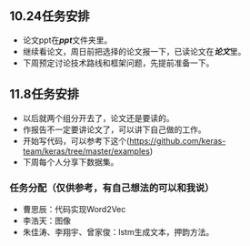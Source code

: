 ## 10.24任务安排
- 论文ppt在***ppt***文件夹里。  
- 继续看论文，周日前把选择的论文报一下，已读论文在***论文***里。  
- 下周预定讨论技术路线和框架问题，先提前准备一下。
## 11.8任务安排
- 以后就两个组分开去了，论文还是要读的。
- 作报告不一定要讲论文了，可以讲下自己做的工作。
- 开始写代码，可以参考下这个(https://github.com/keras-team/keras/tree/master/examples)
- 下周每个人分享下数据集。
### 任务分配（仅供参考，有自己想法的可以和我说）
- 曹思辰：代码实现Word2Vec
- 李浩天：图像
- 朱佳涛、李翔宇、曾家俊：lstm生成文本，押韵方法。

